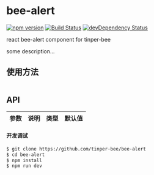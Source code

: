 # bee-alert
[![npm version](https://img.shields.io/npm/v/bee-alert.svg)](https://www.npmjs.com/package/bee-alert)
[![Build Status](https://img.shields.io/travis/tinper-bee/generator-tinper-bee/master.svg)](https://travis-ci.org/tinper-bee/bee-alert)
[![devDependency Status](https://img.shields.io/david/dev/tinper-bee/bee-alert.svg)](https://david-dm.org/tinper-bee/bee-alert#info=devDependencies)


react bee-alert component for tinper-bee

some description...

## 使用方法

```js

```



## API

|参数|说明|类型|默认值|
|:--|:---:|:--:|---:|

#### 开发调试

```sh
$ git clone https://github.com/tinper-bee/bee-alert
$ cd bee-alert
$ npm install
$ npm run dev
```
